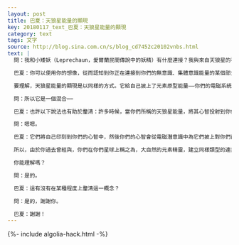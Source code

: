 ```yaml
---
layout: post
title: 巴夏：天狼星能量的顯現
key: 20180117_text_巴夏：天狼星能量的顯現
category: text
tags: 文字
source: http://blog.sina.com.cn/s/blog_cd7452c20102vnbs.html
text: |
  問：我和小矮妖（Leprechaun，愛爾蘭民間傳說中的妖精）有什麼連接？我與來自天狼星的存在的關係現在是如何的？我有點好奇這一切是如何關聯的。

  巴夏：你可以使用你的想像，從而認知到你正在連接到你們的無意識、集體意識能量的某個部分，使得它自己能夠在過去的某些時候，以你們所理解為元素精靈（elemental spirits）的形式，物質化顯現在你們地球上。

  要理解，天狼星能量的顯現是以同樣的方式。它給自己披上了元素原型能量——你們的電磁系統。所以，你們在過去所創造的，集體潛意識的「喬裝」（encloaking），容我們說，集體潛意識的實體化，也是你們如今所做的與貌似外星的意識的連接。

  問：所以它是一個混合⋯⋯

  巴夏：也許以下說法也有助於釐清：許多時候，當你們所稱的天狼星能量，將其心智投射到你們星球上的時候，它總是被感知為神話般的形式，因為它們的到來不是以物質的形式。

  問：嗯嗯。

  巴夏：它們將自己印刻到你們的心智中，然後你們的心智會從電磁潛意識中為它們披上對你們而言能夠理解的無論什麼外衣。以這種方式，你們星球上的許多神話都是以那種方式互動的結果，但是你們所感知到的並不是它們的真正的樣子。

  所以，由於你過去曾經與，你們在你們星球上稱之為，大自然的元素精靈，建立同樣類型的連接，這些連接在你的許多過去世中對你而言非常強烈，你可以使用這同樣的連接力量和瞭解來支持如今的你和如今你正在建立的聯繫。

  你能理解嗎？

  問：是的。

  巴夏：這有沒有在某種程度上釐清這一概念？

  問：是的，謝謝你。

  巴夏：謝謝！
---
```


{%- include algolia-hack.html -%}
